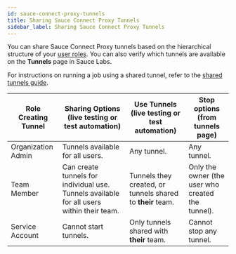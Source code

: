 ```yaml
---
id: sauce-connect-proxy-tunnels
title: Sharing Sauce Connect Proxy Tunnels
sidebar_label: Sharing Sauce Connect Proxy Tunnels
---
```


You can share Sauce Connect Proxy tunnels based on the hierarchical structure of your [user roles](/basics/acct-team-mgmt/managing-user-info/#user-roles). You can also verify which tunnels are available on the **Tunnels** page in Sauce Labs.

For instructions on running a job using a shared tunnel, refer to the [shared tunnels guide](/secure-connections/sauce-connect-5/guides/overview/#shared-tunnels).

| Role Creating Tunnel | Sharing Options (live testing or test automation)                                         | Use Tunnels (live testing or test automation)              | Stop options (from tunnels page)                  |
| -------------------- | ----------------------------------------------------------------------------------------- | ---------------------------------------------------------- | ------------------------------------------------- |
| Organization Admin   | Tunnels available for all users.                                                          | Any tunnel.                                                | Any tunnel.                                       |
| Team Member          | Can create tunnels for individual use. Tunnels available for all users within their team. | Tunnels they created, or tunnels shared to **their** team. | Only the owner (the user who created the tunnel). |
| Service Account      | Cannot start tunnels.                                                                     | Only tunnels shared with **their** team.                   | Cannot stop any tunnel.                           |
